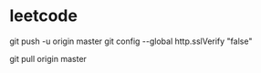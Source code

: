 # leetcode
git push -u origin master
git config --global http.sslVerify "false"

git pull origin master
